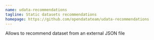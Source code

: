 ```yaml
---
name: udata-recommendations
tagline: Static datasets recommendations
homepage: https://github.com/opendatateam/udata-recommendations
---
```


Allows to recommend dataset from an external JSON file

